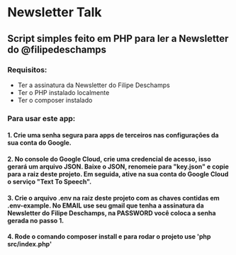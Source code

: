 # Newsletter Talk

## Script simples feito em PHP para ler a Newsletter do @filipedeschamps
### Requisitos:
- Ter a assinatura da Newsletter do Filipe Deschamps
- Ter o PHP instalado localmente
- Ter o composer instalado

### Para usar este app:

#### 1. Crie uma senha segura para apps de terceiros nas configurações da sua conta do Google.

#### 2. No console do Google Cloud, crie uma credencial de acesso, isso gerará um arquivo JSON. Baixe o JSON, renomeie para "key.json" e copie para a raiz deste projeto. Em seguida, ative na sua conta do Google Cloud o serviço "Text To Speech".

#### 3. Crie o arquivo .env na raiz deste projeto com as chaves contidas em .env-example. No EMAIL use seu gmail que tenha a assinatura da Newsletter do Filipe Deschamps, na PASSWORD você coloca a senha gerada no passo 1.

#### 4. Rode o comando composer install e para rodar o projeto use 'php src/index.php'
